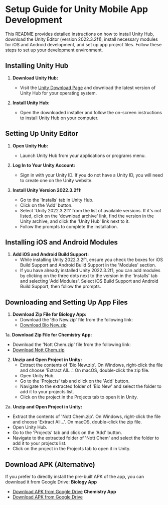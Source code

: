 # Setup Guide for Unity Mobile App Development

This README provides detailed instructions on how to install Unity Hub, download the Unity Editor (version 2022.3.2f1), install necessary modules for iOS and Android development, and set up app project files. Follow these steps to set up your development environment.

## Installing Unity Hub

1. **Download Unity Hub:**
   - Visit the [Unity Download Page](https://unity.com/download) and download the latest version of Unity Hub for your operating system.

2. **Install Unity Hub:**
   - Open the downloaded installer and follow the on-screen instructions to install Unity Hub on your computer.

## Setting Up Unity Editor

1. **Open Unity Hub:**
   - Launch Unity Hub from your applications or programs menu.

2. **Log In to Your Unity Account:**
   - Sign in with your Unity ID. If you do not have a Unity ID, you will need to create one on the Unity website.

3. **Install Unity Version 2022.3.2f1:**
   - Go to the 'Installs' tab in Unity Hub.
   - Click on the 'Add' button.
   - Select 'Unity 2022.3.2f1' from the list of available versions. If it's not listed, click on the 'download archive' link, find the version in the Unity archive, and click the 'Unity Hub' link next to it.
   - Follow the prompts to complete the installation.

## Installing iOS and Android Modules

1. **Add iOS and Android Build Support:**
   - While installing Unity 2022.3.2f1, ensure you check the boxes for iOS Build Support and Android Build Support in the 'Modules' section.
   - If you have already installed Unity 2022.3.2f1, you can add modules by clicking on the three dots next to the version in the 'Installs' tab and selecting 'Add Modules'. Select iOS Build Support and Android Build Support, then follow the prompts.

## Downloading and Setting Up App Files

1. **Download Zip File for Biology App:**
   - Download the 'Bio New.zip' file from the following link:
   - [Download Bio New.zip](https://drive.google.com/file/d/1rTlTjFDTMBL6b2yKgbaKdHCJ21l_HsdQ/view?usp=sharing)

1a. **Download Zip File for Chemistry App:**
   - Download the 'Nott Chem.zip' file from the following link:
   - [Download Nott Chem.zip](https://drive.google.com/file/d/1w5T35ALml7JBcNedBwV1lV0UY2UJAHST/view?usp=sharing)
   
2. **Unzip and Open Project in Unity:**
   - Extract the contents of 'Bio New.zip'. On Windows, right-click the file and choose 'Extract All...'. On macOS, double-click the zip file.
   - Open Unity Hub.
   - Go to the 'Projects' tab and click on the 'Add' button.
   - Navigate to the extracted folder of 'Bio New' and select the folder to add it to your projects list.
   - Click on the project in the Projects tab to open it in Unity.

2a. **Unzip and Open Project in Unity:**
   - Extract the contents of 'Nott Chem.zip'. On Windows, right-click the file and choose 'Extract All...'. On macOS, double-click the zip file.
   - Open Unity Hub.
   - Go to the 'Projects' tab and click on the 'Add' button.
   - Navigate to the extracted folder of 'Nott Chem' and select the folder to add it to your projects list.
   - Click on the project in the Projects tab to open it in Unity.

## Download APK (Alternative)

If you prefer to directly install the pre-built APK of the app, you can download it from Google Drive:
   **Biology App**
- [Download APK from Google Drive](https://drive.google.com/file/d/11yUpJvHB5rwPKczSKq_HlkSYrzhIVvmO/view?usp=sharing)
   **Chemistry App**
- [Download APK from Google Drive](https://drive.google.com/file/d/11yUpJvHB5rwPKczSKq_HlkSYrzhIVvmO/view?usp=sharing)
